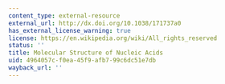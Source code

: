```yaml
---
content_type: external-resource
external_url: http://dx.doi.org/10.1038/171737a0
has_external_license_warning: true
license: https://en.wikipedia.org/wiki/All_rights_reserved
status: ''
title: Molecular Structure of Nucleic Acids
uid: 4964057c-f0ea-45f9-afb7-99c6dc51e7db
wayback_url: ''
---
```


